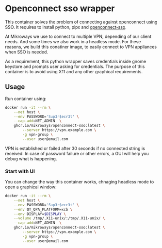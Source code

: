 # Openconnect sso wrapper

This container solves the problem of connecting against openconnect using SSO.
It requires to install python, pipx and [openconnect-sso](https://github.com/vlaci/openconnect-sso).

At Mikroways we use to connect to multiple VPN, depending of our client needs.
And some times we also work in a headless mode. For these reasons, we build this
conatiner image, to easily connect to VPN appliances when SSO is needed.

As a requirement, this python wrapper saves credentials inside gnome keystore
and prompts user asking for credentials. The purpose of this container is to
avoid using X11 and any other graphical requirements.

## Usage

Run container using:

```bash
docker run -it --rm \
    --net host \
    --env PASSWORD='Sup3r$ecr3t' \
    --cap-add=NET_ADMIN  \
    ghcr.io/mikroways/openconnect-sso:latest \
        --server https://vpn.example.com \
        -g vpn-group \
        --user user@email.com
```

VPN is established or failed after 30 seconds if no connected string is
received. In case of password failure or other errors, a GUI will help you debug
what is happening.

### Start with UI

You can change the way this container works, chnaging headless mode to open a
graphical window:

```bash
docker run -it --rm \
    --net host \
    --env PASSWORD='Sup3r$ecr3t' \
    --env QT_QPA_PLATFORM=xcb \
    --env DISPLAY=$DISPLAY \
    --volume /tmp/.X11-unix/:/tmp/.X11-unix/ \
    --cap-add=NET_ADMIN  \
    ghcr.io/mikroways/openconnect-sso:latest \
        --server https://vpn.example.com \
        -g vpn-group \
        --user user@email.com
```

